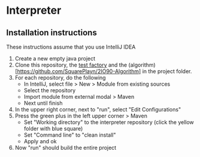 # Interpreter

## Installation instructions
These instructions assume that you use IntelliJ IDEA

1. Create a new empty java project
2. Clone this repository, the [test factory](https://github.com/SquarePlayn/2IO90-TestFactory) and the (algorithm)[https://github.com/SquarePlayn/2IO90-Algorithm] in the project folder.
3. For each repository, do the following
   * In IntelliJ, select file > New > Module from existing sources
   * Select the repository
   * Import module from external modal > Maven
   * Next until finish
4. In the upper right corner, next to "run", select "Edit Configurations"
5. Press the green plus in the left upper corner > Maven
   * Set "Working directory" to the interpreter repository (click the yellow folder with blue square)
   * Set "Command line" to "clean install"
   * Apply and ok
6. Now "run" should build the entire project
